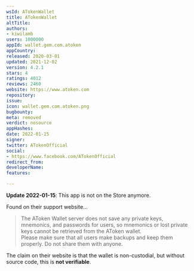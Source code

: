 ```yaml
---
wsId: ATokenWallet
title: ATokenWallet
altTitle: 
authors:
- kiwilamb
users: 1000000
appId: wallet.gem.com.atoken
appCountry: 
released: 2020-03-01
updated: 2021-12-02
version: 4.2.1
stars: 4
ratings: 4012
reviews: 2460
website: https://www.atoken.com
repository: 
issue: 
icon: wallet.gem.com.atoken.png
bugbounty: 
meta: removed
verdict: nosource
appHashes: 
date: 2022-01-15
signer: 
twitter: ATokenOfficial
social:
- https://www.facebook.com/ATokenOfficial
redirect_from: 
developerName: 
features: 

---
```


**Update 2022-01-15**: This app is not on the Store anymore.

Found on their support website...

> The AToken Wallet server does not save any private keys, mnemonics, and
  passwords for users, so mnemonics or lost private keys cannot be retrieved
  from the AToken wallet.<br>
  Please make sure that all users make backups and keep them properly. Do not
  share them with anyone.

The claim on their website is that the wallet is non-custodial, but without source code, this is **not verifiable**.

